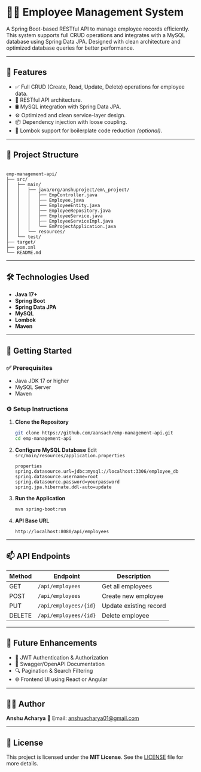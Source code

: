 

# 🧑‍💼 Employee Management System

A Spring Boot-based RESTful API to manage employee records efficiently. This system supports full CRUD operations and integrates with a MySQL database using Spring Data JPA. Designed with clean architecture and optimized database queries for better performance.

---

## 🚀 Features

- ✅ Full CRUD (Create, Read, Update, Delete) operations for employee data.
- 🔗 RESTful API architecture.
- 🛢️ MySQL integration with Spring Data JPA.
- ⚙️ Optimized and clean service-layer design.
- 📦 Dependency injection with loose coupling.
- 🧹 Lombok support for boilerplate code reduction *(optional)*.

---

## 🧱 Project Structure

```

emp-management-api/
├── src/
│   ├── main/
│   │   ├── java/org/anshuproject/em\_project/
│   │   │   ├── EmpController.java
│   │   │   ├── Employee.java
│   │   │   ├── EmployeeEntity.java
│   │   │   ├── EmployeeRepository.java
│   │   │   ├── EmployeeService.java
│   │   │   ├── EmployeeServiceImpl.java
│   │   │   └── EmProjectApplication.java
│   │   └── resources/
│   └── test/
├── target/
├── pom.xml
└── README.md

````

---

## 🛠️ Technologies Used

- **Java 17+**
- **Spring Boot**
- **Spring Data JPA**
- **MySQL**
- **Lombok**
- **Maven**

---

## 🏁 Getting Started

### ✅ Prerequisites

- Java JDK 17 or higher
- MySQL Server
- Maven

### ⚙️ Setup Instructions

1. **Clone the Repository**
   ```bash
   git clone https://github.com/aansach/emp-management-api.git
   cd emp-management-api
    ```       

2. **Configure MySQL Database**
   Edit `src/main/resources/application.properties`

   ```
   properties
   spring.datasource.url=jdbc:mysql://localhost:3306/employee_db
   spring.datasource.username=root
   spring.datasource.password=yourpassword
   spring.jpa.hibernate.ddl-auto=update
   ```

3. **Run the Application**

   ```bash
   mvn spring-boot:run
   ```

4. **API Base URL**

   ```
   http://localhost:8080/api/employees
   ```

---

## 📫 API Endpoints

| Method | Endpoint              | Description            |
| ------ | --------------------- | ---------------------- |
| GET    | `/api/employees`      | Get all employees      |
| POST   | `/api/employees`      | Create new employee    |
| PUT    | `/api/employees/{id}` | Update existing record |
| DELETE | `/api/employees/{id}` | Delete employee        |

---

## 🚧 Future Enhancements

* 🔐 JWT Authentication & Authorization
* 📖 Swagger/OpenAPI Documentation
* 🔍 Pagination & Search Filtering
* 🌐 Frontend UI using React or Angular

---

## 👨‍💻 Author

**Anshu Acharya**
📧 Email: [anshuacharya01@gmail.com](mailto:anshuacharya01@gmail.com)

---

## 📝 License

This project is licensed under the **MIT License**. See the [LICENSE](LICENSE) file for more details.


